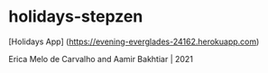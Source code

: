 # holidays-stepzen

[Holidays App] (https://evening-everglades-24162.herokuapp.com)

Erica Melo de Carvalho and Aamir Bakhtiar | 2021

